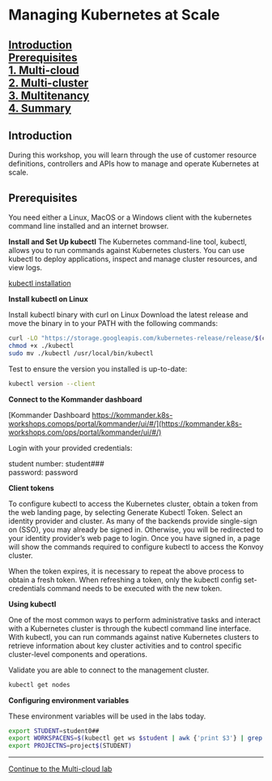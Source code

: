# Managing Kubernetes at Scale

[Introduction](https://github.com/mesosphere/kommander-workshop-student/blob/master/README.md#introduction)  
[Prerequisites](https://github.com/mesosphere/kommander-workshop-student/blob/master/README.md#Prerequisites)  
[1. Multi-cloud](https://github.com/mesosphere/kommander-workshop-student/blob/master/multi-cloud-lab.md#Multi-cloud-lab)  
[2. Multi-cluster](https://github.com/mesosphere/kommander-workshop-student/blob/master/multi-cluster-lab.md#Multi-Cluster-Lab)  
[3. Multitenancy](https://github.com/mesosphere/kommander-workshop-student/blob/master/multitenancy-lab.md#Multitenancy-Lab)  
[4. Summary](https://github.com/mesosphere/kommander-workshop-student/blob/master/summary.md#Summary)  
---


## Introduction

During this workshop, you will learn through the use of customer resource definitions, controllers and APIs how to manage and operate Kubernetes at scale.

## Prerequisites

You need either a Linux, MacOS or a Windows client with the kubernetes command line installed and an internet browser.

**Install and Set Up kubectl**
The Kubernetes command-line tool, kubectl, allows you to run commands against Kubernetes clusters. You can use kubectl to deploy applications, inspect and manage cluster resources, and view logs.

[kubectl installation](https://kubernetes.io/docs/tasks/tools/install-kubectl/)

**Install kubectl on Linux**

Install kubectl binary with curl on Linux
Download the latest release and move the binary in to your PATH with the following commands:

```bash
curl -LO "https://storage.googleapis.com/kubernetes-release/release/$(curl -s https://storage.googleapis.com/kubernetes-release/release/stable.txt)/bin/linux/amd64/kubectl"```
chmod +x ./kubectl
sudo mv ./kubectl /usr/local/bin/kubectl
```

Test to ensure the version you installed is up-to-date:

```bash
kubectl version --client
```

**Connect to the Kommander dashboard**

[Kommander Dashboard https://kommander.k8s-workshops.comops/portal/kommander/ui/#/](https://kommander.k8s-workshops.com/ops/portal/kommander/ui/#/)

Login with your provided credentials:

student number: student###  
password: password  

**Client tokens**

To configure kubectl to access the Kubernetes cluster, obtain a token from the web landing page, by selecting Generate Kubectl Token. Select an identity provider and cluster. As many of the backends provide single-sign on (SSO), you may already be signed in. Otherwise, you will be redirected to your identity provider’s web page to login. Once you have signed in, a page will show the commands required to configure kubectl to access the Konvoy cluster.

When the token expires, it is necessary to repeat the above process to obtain a fresh token. When refreshing a token, only the kubectl config set-credentials command needs to be executed with the new token.


**Using kubectl**

One of the most common ways to perform administrative tasks and interact with a Kubernetes cluster is through the kubectl command line interface. With kubectl, you can run commands against native Kubernetes clusters to retrieve information about key cluster activities and to control specific cluster-level components and operations.

Validate you are able to connect to the management cluster.

```bash
kubectl get nodes
```

**Configuring environment variables**

These environment variables will be used in the labs today.

```bash
export STUDENT=student0##
export WORKSPACENS=$(kubectl get ws $student | awk {'print $3'} | grep student | sed 's/[",]//g')
export PROJECTNS=project$(STUDENT)
```
---  
[Continue to the Multi-cloud lab](https://github.com/mesosphere/kommander-workshop-student/blob/master/multi-cloud-lab.md#Multi-cloud-lab)  
